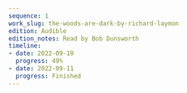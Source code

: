 ```yaml
---
sequence: 1
work_slug: the-woods-are-dark-by-richard-laymon
edition: Audible
edition_notes: Read by Bob Dunsworth
timeline:
- date: 2022-09-10
  progress: 49%
- date: 2022-09-11
  progress: Finished
---
```


